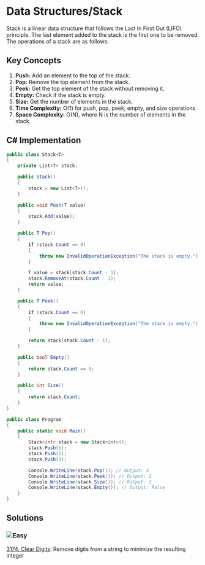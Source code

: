 # Data Structures/Stack

Stack is a linear data structure that follows the Last In First Out (LIFO) principle. The last element added to the stack is the first one to be removed. The operations of a stack are as follows:

## Key Concepts

1. **Push:** Add an element to the top of the stack.
2. **Pop:** Remove the top element from the stack.
3. **Peek:** Get the top element of the stack without removing it.
4. **Empty:** Check if the stack is empty.
5. **Size:** Get the number of elements in the stack.
7. **Time Complexity:** O(1) for push, pop, peek, empty, and size operations.
8. **Space Complexity:** O(N), where N is the number of elements in the stack.

## C# Implementation

```csharp
public class Stack<T>
{
    private List<T> stack;

    public Stack()
    {
        stack = new List<T>();
    }

    public void Push(T value)
    {
        stack.Add(value);
    }

    public T Pop()
    {
        if (stack.Count == 0)
        {
            throw new InvalidOperationException("The stack is empty.");
        }

        T value = stack[stack.Count - 1];
        stack.RemoveAt(stack.Count - 1);
        return value;
    }

    public T Peek()
    {
        if (stack.Count == 0)
        {
            throw new InvalidOperationException("The stack is empty.");
        }

        return stack[stack.Count - 1];
    }

    public bool Empty()
    {
        return stack.Count == 0;
    }

    public int Size()
    {
        return stack.Count;
    }
}

public class Program
{
    public static void Main()
    {
        Stack<int> stack = new Stack<int>();
        stack.Push(1);
        stack.Push(2);
        stack.Push(3);

        Console.WriteLine(stack.Pop()); // Output: 3
        Console.WriteLine(stack.Peek()); // Output: 2
        Console.WriteLine(stack.Size()); // Output: 2
        Console.WriteLine(stack.Empty()); // Output: False
    }
}
```


## Solutions

### ![Easy](https://img.shields.io/badge/Easy-46c6c2)

[3174. Clear Digits](/Data%20Structures%2FStack%2F3174.%20Clear%20Digits): Remove digits from a string to minimize the resulting integer
